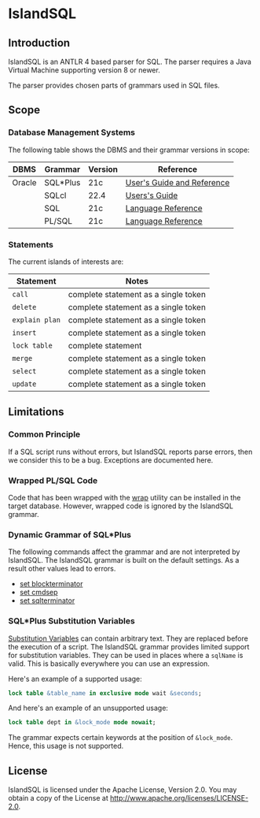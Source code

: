 # IslandSQL

## Introduction

IslandSQL is an ANTLR 4 based parser for SQL.
The parser requires a Java Virtual Machine supporting version 8 or newer.

The parser provides chosen parts of grammars used in SQL files.

## Scope

### Database Management Systems

The following table shows the DBMS and their grammar versions in scope:

| DBMS   | Grammar  | Version | Reference                                                                                                    |
|--------|----------|---------|--------------------------------------------------------------------------------------------------------------|
| Oracle | SQL*Plus | 21c     | [User's Guide and Reference](https://docs.oracle.com/en/database/oracle/oracle-database/21/sqpug/)           |
|        | SQLcl    | 22.4    | [Users's Guide](https://docs.oracle.com/en/database/oracle/sql-developer-command-line/22.4/sqcug/index.html) |
|        | SQL      | 21c     | [Language Reference](https://docs.oracle.com/en/database/oracle/oracle-database/21/sqlrf/)                   |  
|        | PL/SQL   | 21c     | [Language Reference](https://docs.oracle.com/en/database/oracle/oracle-database/21/lnpls/)                   |

### Statements

The current islands of interests are:

| Statement      | Notes                                |
|----------------|--------------------------------------|
| `call`         | complete statement as a single token |
| `delete`       | complete statement as a single token |
| `explain plan` | complete statement as a single token |
| `insert`       | complete statement as a single token |
| `lock table`   | complete statement                   |
| `merge`        | complete statement as a single token |
| `select`       | complete statement as a single token |
| `update`       | complete statement as a single token |

## Limitations

### Common Principle

If a SQL script runs without errors, but IslandSQL reports parse errors, then we consider this to be a bug. Exceptions are documented here.

### Wrapped PL/SQL Code

Code that has been wrapped with the [wrap](https://docs.oracle.com/en/database/oracle/oracle-database/21/lnpls/plsql-source-text-wrapping.html#GUID-4C024F24-F054-4E11-BCAD-ACA9D6B745D2) utility can be installed in the target database. However, wrapped code is ignored by the IslandSQL grammar.

### Dynamic Grammar of SQL\*Plus

The following commands affect the grammar and are not interpreted by IslandSQL. The IslandSQL grammar is built on the default settings. As a result other values lead to errors.

- [set blockterminator](https://docs.oracle.com/en/database/oracle/oracle-database/21/sqpug/SET-system-variable-summary.html#GUID-2967B311-24CB-43E0-95F2-BFC429CF033D)
- [set cmdsep](https://docs.oracle.com/en/database/oracle/oracle-database/21/sqpug/SET-system-variable-summary.html#GUID-894E73DD-D2CF-4854-B918-AC57C4271C26)
- [set sqlterminator](https://docs.oracle.com/en/database/oracle/oracle-database/21/sqpug/SET-system-variable-summary.html#GUID-5D91A9A9-13A2-4F62-B02A-AD2F3AFF8BB7)

### SQL\*Plus Substitution Variables

[Substitution Variables](https://docs.oracle.com/en/database/oracle/oracle-database/21/sqpug/using-substitution-variables-sqlplus.html) can contain arbitrary text. They are replaced before the execution of a script. The IslandSQL grammar provides limited support for substitution variables. They can be used in places where a `sqlName` is valid. This is basically everywhere you can use an expression.

Here's an example of a supported usage:

```sql
lock table &table_name in exclusive mode wait &seconds;
```

And here's an example of an unsupported usage:

```sql
lock table dept in &lock_mode mode nowait;
```

The grammar expects certain keywords at the position of `&lock_mode`. Hence, this usage is not supported.

## License

IslandSQL is licensed under the Apache License, Version 2.0. You may obtain a copy of the License at <http://www.apache.org/licenses/LICENSE-2.0>.
